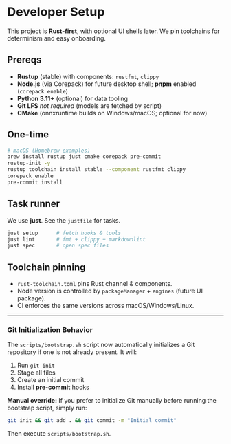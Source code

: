 # Developer Setup

This project is **Rust-first**, with optional UI shells later. We pin toolchains for
determinism and easy onboarding.

## Prereqs
- **Rustup** (stable) with components: `rustfmt`, `clippy`
- **Node.js** (via Corepack) for future desktop shell; **pnpm** enabled (`corepack enable`)
- **Python 3.11+** (optional) for data tooling
- **Git LFS** *not required* (models are fetched by script)
- **CMake** (onnxruntime builds on Windows/macOS; optional for now)

## One-time
```bash
# macOS (Homebrew examples)
brew install rustup just cmake corepack pre-commit
rustup-init -y
rustup toolchain install stable --component rustfmt clippy
corepack enable
pre-commit install
```

## Task runner
We use **just**. See the `justfile` for tasks.

```bash
just setup      # fetch hooks & tools
just lint       # fmt + clippy + markdownlint
just spec       # open spec files
```

## Toolchain pinning
- `rust-toolchain.toml` pins Rust channel & components.
- Node version is controlled by `packageManager` + `engines` (future UI package).
- CI enforces the same versions across macOS/Windows/Linux.

---
### Git Initialization Behavior
The `scripts/bootstrap.sh` script now automatically initializes a Git repository if one is not already present.
It will:
1. Run `git init`
2. Stage all files
3. Create an initial commit
4. Install **pre-commit** hooks

**Manual override:** If you prefer to initialize Git manually before running the bootstrap script, simply run:
```bash
git init && git add . && git commit -m "Initial commit"
```
Then execute `scripts/bootstrap.sh`.
